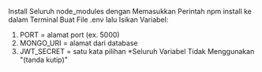 Install Seluruh node_modules dengan Memasukkan Perintah npm install ke dalam Terminal
Buat File .env lalu Isikan Variabel:
1) PORT = alamat port (ex. 5000)
2) MONGO_URI = alamat dari database
3) JWT_SECRET = satu kata pilihan
*Seluruh Variabel Tidak Menggunakan "(tanda kutip)"